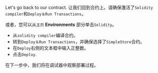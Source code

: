 Let's go back to our contract.
让我们回到合约上。请确保激活了`Solidity compiler`和`Deploy＆Run Transactions`。

或者，您可以从`主页` **Environments** 部分单击`Solidity`。

- 从`solidity compiler`编译合约。
- 转到`Deploy＆Run Transactions`，并确保选择了`SimpleStore`合约。
- 在`Deploy`右侧的文本框中输入正整数。
- 点击`Deploy`.

在下一步中，我们将在调试器中观察部署过程。
